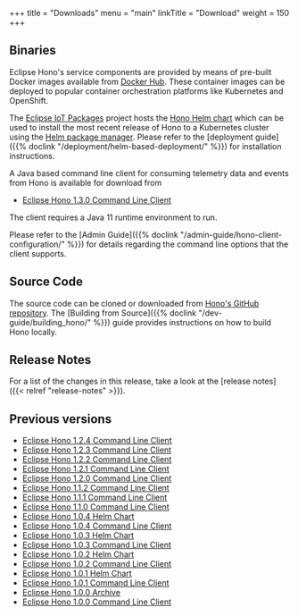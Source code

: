 +++
title = "Downloads"
menu = "main"
linkTitle = "Download"
weight = 150
+++

## Binaries

Eclipse Hono's service components are provided by means of pre-built Docker images available from
[Docker Hub](https://hub.docker.com/u/eclipse/). These container images can be deployed to popular
container orchestration platforms like Kubernetes and OpenShift.

The [Eclipse IoT Packages](https://www.eclipse.org/packages/) project hosts the
[Hono Helm chart](https://github.com/eclipse/packages/tree/master/charts/hono)
which can be used to install the most recent release of Hono to a Kubernetes cluster
using the [Helm package manager](https://helm.sh).
Please refer to the [deployment guide]({{% doclink "/deployment/helm-based-deployment/" %}})
for installation instructions.

A Java based command line client for consuming telemetry data and events from Hono is available for download from

* [Eclipse Hono 1.3.0 Command Line Client](https://www.eclipse.org/downloads/download.php?file=/hono/hono-cli-1.3.0-exec.jar)

The client requires a Java 11 runtime environment to run.

Please refer to the [Admin Guide]({{% doclink "/admin-guide/hono-client-configuration/" %}}) for details regarding the command
line options that the client supports.

## Source Code

The source code can be cloned or downloaded from [Hono's GitHub repository](https://github.com/eclipse/hono).
The [Building from Source]({{% doclink "/dev-guide/building_hono/" %}}) guide provides instructions on how to build Hono locally.

## Release Notes

For a list of the changes in this release, take a look at the [release notes]({{< relref "release-notes" >}}).

## Previous versions

* [Eclipse Hono 1.2.4 Command Line Client](https://www.eclipse.org/downloads/download.php?file=/hono/hono-cli-1.2.4-exec.jar)
* [Eclipse Hono 1.2.3 Command Line Client](https://www.eclipse.org/downloads/download.php?file=/hono/hono-cli-1.2.3-exec.jar)
* [Eclipse Hono 1.2.2 Command Line Client](https://www.eclipse.org/downloads/download.php?file=/hono/hono-cli-1.2.2-exec.jar)
* [Eclipse Hono 1.2.1 Command Line Client](https://www.eclipse.org/downloads/download.php?file=/hono/hono-cli-1.2.1-exec.jar)
* [Eclipse Hono 1.2.0 Command Line Client](https://www.eclipse.org/downloads/download.php?file=/hono/hono-cli-1.2.0-exec.jar)
* [Eclipse Hono 1.1.2 Command Line Client](https://www.eclipse.org/downloads/download.php?file=/hono/hono-cli-1.1.2-exec.jar)
* [Eclipse Hono 1.1.1 Command Line Client](https://www.eclipse.org/downloads/download.php?file=/hono/hono-cli-1.1.1-exec.jar)
* [Eclipse Hono 1.1.0 Command Line Client](https://www.eclipse.org/downloads/download.php?file=/hono/hono-cli-1.1.0-exec.jar)
* [Eclipse Hono 1.0.4 Helm Chart](https://www.eclipse.org/downloads/download.php?file=/hono/eclipse-hono-1.0.4-chart.tar.gz)
* [Eclipse Hono 1.0.4 Command Line Client](https://www.eclipse.org/downloads/download.php?file=/hono/hono-cli-1.0.4-exec.jar)
* [Eclipse Hono 1.0.3 Helm Chart](https://www.eclipse.org/downloads/download.php?file=/hono/eclipse-hono-1.0.3-chart.tar.gz)
* [Eclipse Hono 1.0.3 Command Line Client](https://www.eclipse.org/downloads/download.php?file=/hono/hono-cli-1.0.3-exec.jar)
* [Eclipse Hono 1.0.2 Helm Chart](https://www.eclipse.org/downloads/download.php?file=/hono/eclipse-hono-1.0.2-chart.tar.gz)
* [Eclipse Hono 1.0.2 Command Line Client](https://www.eclipse.org/downloads/download.php?file=/hono/hono-cli-1.0.2-exec.jar)
* [Eclipse Hono 1.0.1 Helm Chart](https://www.eclipse.org/downloads/download.php?file=/hono/eclipse-hono-1.0.1-chart.tar.gz)
* [Eclipse Hono 1.0.1 Command Line Client](https://www.eclipse.org/downloads/download.php?file=/hono/hono-cli-1.0.1-exec.jar)
* [Eclipse Hono 1.0.0 Archive](https://www.eclipse.org/downloads/download.php?file=/hono/eclipse-hono-1.0.0-chart.tar.gz)
* [Eclipse Hono 1.0.0 Command Line Client](https://www.eclipse.org/downloads/download.php?file=/hono/hono-cli-1.0.0-exec.jar)
